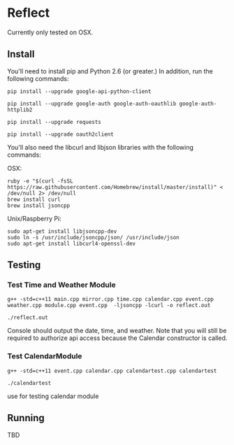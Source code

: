 # Reflect

Currently only tested on OSX.

## Install

You'll need to install pip and Python 2.6 (or greater.)
In addition, run the following commands:

```
pip install --upgrade google-api-python-client

pip install --upgrade google-auth google-auth-oauthlib google-auth-httplib2

pip install --upgrade requests

pip install --upgrade oauth2client
```

You'll also need the libcurl and libjson libraries with the following commands:

OSX:
```
ruby -e "$(curl -fsSL https://raw.githubusercontent.com/Homebrew/install/master/install)" < /dev/null 2> /dev/null
brew install curl
brew install jsoncpp
```

Unix/Raspberry Pi:
```
sudo apt-get install libjsoncpp-dev
sudo ln -s /usr/include/jsoncpp/json/ /usr/include/json
sudo apt-get install libcurl4-openssl-dev
```

## Testing

### Test Time and Weather Module
```
g++ -std=c++11 main.cpp mirror.cpp time.cpp calendar.cpp event.cpp weather.cpp module.cpp event.cpp  -ljsoncpp -lcurl -o reflect.out

./reflect.out
```
Console should output the date, time, and weather.
Note that you will still be required to authorize api access because the Calendar constructor is called.

### Test CalendarModule
```
g++ -std=c++11 event.cpp calendar.cpp calendartest.cpp calendartest

./calendartest
```

use for testing calendar module

## Running

TBD
